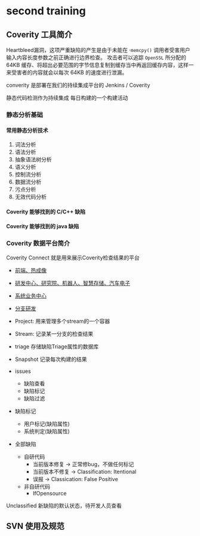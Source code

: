 # second training
## Coverity 工具简介
Heartbleed漏洞，这项严重缺陷的产生是由于未能在 ·`memcpy()` 调用者受害用户输入内容长度参数之前正确进行边界检查。
攻击者可以追踪 `OpenSSL` 所分配的 64KB 缓存、将超出必要范围的字节信息复制到缓存当中再返回缓存内容，这样一来受害者的内容就会以每次 64KB 的速度进行泄漏。

converity 是部署在我们的持续集成平台的 Jenkins / Coverity

静态代码检测作为持续集成 每日构建的一个构建活动

### 静态分析基础
#### 常用静态分析技术
1. 词法分析
2. 语法分析
3. 抽象语法树分析
4. 语义分析
5. 控制流分析
6. 数据流分析
7. 污点分析
8. 无效代码分析

#### Coverity 能够找到的 C/C++ 缺陷
#### Coverity 能够找到的 java 缺陷

### Coverity 数据平台简介
Coverity Connect 就是用来展示Coverity检查结果的平台

- [前端、热成像](coverity.hikvision.com.cn)
- [研发中心、研究院、机器人、智慧存储、汽车电子](sca.hikvision.com.cn)
- [系统业务中心](sys-sca.hikvision.com.cn)
- [分支研发](hiksca.hikvision.com.cn)

- Project: 用来管理多个stream的一个容器
- Stream: 记录某一分支的检查结果
- triage 存储缺陷Triage属性的数据库
- Snapshot 记录每次构建的结果

- issues
    - 缺陷查看
    - 缺陷标记
    - 缺陷过滤

- 缺陷标记
    - 用户标记(缺陷属性)
    - 系统判定(缺陷属性)

- 全部缺陷
    - 自研代码
        - 当前版本修复 -> 正常修bug，不做任何标记
        - 当前版本不修复 -> Classification: Itentional
        - 误报 -> Classication: False Positive
    - 非自研代码
        - IfOpensource

Unclassified 新缺陷的默认状态，待开发人员查看

## SVN 使用及规范